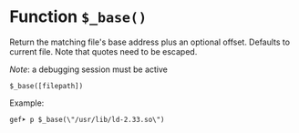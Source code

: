 # Function `$_base()`

Return the matching file's base address plus an optional offset. Defaults to current file. Note that
quotes need to be escaped.

_Note_: a debugging session must be active

```
$_base([filepath])
```

Example:

```
gef➤ p $_base(\"/usr/lib/ld-2.33.so\")
```

